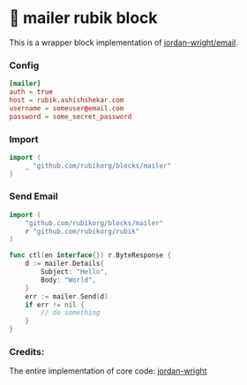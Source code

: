 # 📨 mailer rubik block

This is a wrapper block implementation of 
[jordan-wright/email](https://github.com/jordan-wright/email).

### Config

```toml
[mailer]
auth = true
host = rubik.ashishshekar.com
username = someuser@email.com
password = some_secret_password
```

### Import

```go
import (
    _ "github.com/rubikorg/blocks/mailer"
)
```

### Send Email

```go
import (
    "github.com/rubikorg/blocks/mailer"
    r "github.com/rubikorg/rubik"
)

func ctl(en interface{}) r.ByteResponse {
    d := mailer.Details{
        Subject: "Hello",
        Body: "World",
    }
    err := mailer.Send(d)
    if err != nil {
        // do something
    }
}
```

### Credits:

The entire implementation of core code: [jordan-wright](https://github.com/jordan-wright)

